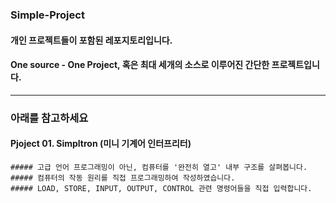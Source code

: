 ### Simple-Project
  #### 개인 프로젝트들이 포함된 레포지토리입니다.
  #### One source - One Project, 혹은 최대 세개의 소스로 이루어진 간단한 프로젝트입니다.
----------
### 아래를 참고하세요
  #### Pjoject 01. Simpltron (미니 기계어 인터프리터)
    ##### 고급 언어 프로그래밍이 아닌, 컴퓨터를 '완전히 열고' 내부 구조를 살펴봅니다.
    ##### 컴퓨터의 작동 원리를 직접 프로그래밍하여 작성하였습니다.
    ##### LOAD, STORE, INPUT, OUTPUT, CONTROL 관련 명령어들을 직접 입력합니다.
    
